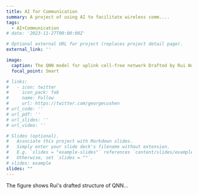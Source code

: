 ```yaml
---
title: AI for Communication
summary: A project of using AI to facilitate wireless comm.... 
tags:
  - AI+Communication
# date: '2023-11-27T00:00:00Z'

# Optional external URL for project (replaces project detail page).
external_link: ''

image:
  caption: The QNN model for uplink cell-free network Drafted by Rui Wang
  focal_point: Smart

# links:
#   - icon: twitter
#     icon_pack: fab
#     name: Follow
#     url: https://twitter.com/georgecushen
# url_code: ''
# url_pdf: ''
# url_slides: ''
# url_video: ''

# Slides (optional).
#   Associate this project with Markdown slides.
#   Simply enter your slide deck's filename without extension.
#   E.g. `slides = "example-slides"` references `content/slides/example-slides.md`.
#   Otherwise, set `slides = ""`.
# slides: example
slides: ""
---
```


The figure shows Rui's drafted structure of QNN...
<!-- 
The overall assumption is that knowledge **will facilitate the performance of AI Agent in Automatic R&D**.
Here comes three questions: 
**Q1**: What's the mission of AI Agent in automatic R&D?
**Q2**: What is knowledge? 
**Q3**: How to use knowledge to empower AI Agent?


**A1**: As shown in the orange blocks, I assume that there're three crucial (even necessary) steps in realizing automatic R&D: Idea generation, method implementation, and making decisions based on experimental results. The three steps form the life cycle of automatic R&D. I hope that AI Agents can follow the cycle and be well-performed in each step. I believe that such an agent can push the frontiers of R&D. Here're the detailed definitions of the three steps.

Idea Generation: **I consider all the ideas to be generated in two ways: extractive or abstractive**. This is similar to the traditional classification of text generation methods. **Extractive-based idea generation** means that we can find ideas from the raw data (e.g., papers, websites, reports, etc.) by information extraction: All the ideas are recorded or mentioned in the raw data. What AI agents should do is to distinguish and then extract them (sometimes can even complete/create ideas by "hallucination"). **Abstractive-based idea generation** aims to find new ideas from the experimental results. AI agents will make decisions about what to implement in the next round for more "**informative**" experimental results. The more informative the results are, the greater information entropy or variance they will reduce (quantitative evaluating "informative"). 

Method Implementation: **I regard "methods" as the "implementable" ideas expressed by formulations and models**. To successfully implement these methods, AI agents should first accurately find the corresponding data according to the given data introduction or background description. Second, they use their **implementation ability** to obtain the results of these methods. Note that not all experimental attempts will be successful, so sometimes they get feedback from the environment (e.g., the error reported by python or code evaluator) instead of final results.

Result-based Decision Making: After obtaining all the results or feedbacks, **AI Agents will decide what to implement (come up with some ideas) in the next round (i.e., an attempt) or next several round (i.e., a plan)**. They will use their **reasoning ability** to find clues/logic/evidence information that can reveal what to do next. 

**A2**: As I mentioned in A1, AI Agents have to possess many strong abilities to tackle automatic R&D elegantly because the task is so difficult. Given that humans have accumulated thousands years of experience (knowledge) in this task, so let's equip AI agents with knowledge! **I think that the valuable knowledge comes from three sources**:

Retrievable knowledge: We can get retrievable knowledge directly from the publicly available information. I give two examples here. One is the by-product of Extractive-based Idea Generation (i.e., knowledge extracted by information extraction). The other is knowledge from web searches. There're many LLMs perform well in fetching the two kinds of knowledge. 

Practice Experience: I think an example of the typical practice experience is the feedbacks from environments: Different types of errors raised by python or reported in the comparison with ground-truth results. 

Other Knowledge: There's also some knowledge that can neither be retrieved directly from raw information nor practice experience, such as private data, industry-specific knowledge graph, or the deep insights and understandings formed by reading hundreds of papers. Such kind of knowledge need to be manually instilled into AI agents. 

**A3**: With the support of sufficient knowledge, AI agents are ideally able to use it to improve their extraction ability, implementation ability, and reasoning ability. Specifically, current SOTA solutions focus on pretraining (Tool-based LLMs) or planning (e.g., CoT, React, etc.), neglecting to 1) collect the valuable information in previous feedbacks; 2) retrieve the corresponding knowledge in the current step to make a step further towards the correct answer instead of giving up the current dialogue; 3) retrieve knowledge to custimize the prompt in each interaction. **Our proposed knowledge-based evolving depicts a promising framework to unify and extend the logic of current solutions**.  -->


<!-- Consequently, I think it's interesting to push such a direction. During the process, we'll get many observations and findings. Perhaps we can further find the underlying regularity among the issues of current SOTA ML systems. This will deepen our insights and help us to propose more effective solutions. -->


